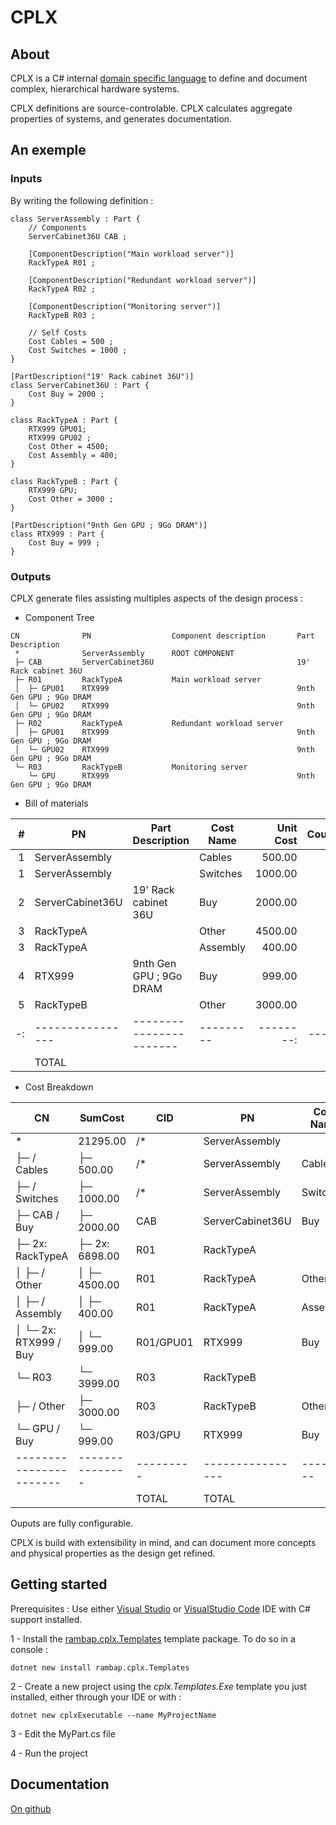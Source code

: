 # CPLX
## About
CPLX is a C# internal [domain specific language](https://en.wikipedia.org/wiki/Domain-specific_language) to define and document complex, hierarchical hardware systems.

CPLX definitions are source-controlable. CPLX calculates aggregate properties of systems, and generates documentation.

## An exemple
### Inputs
By writing the following definition :
``` Csharp
class ServerAssembly : Part {
    // Components
    ServerCabinet36U CAB ;

    [ComponentDescription("Main workload server")]
    RackTypeA R01 ;

    [ComponentDescription("Redundant workload server")]
    RackTypeA R02 ;

    [ComponentDescription("Monitoring server")]
    RackTypeB R03 ;

    // Self Costs
    Cost Cables = 500 ;
    Cost Switches = 1000 ;
}

[PartDescription("19' Rack cabinet 36U")]
class ServerCabinet36U : Part {
    Cost Buy = 2000 ;
}

class RackTypeA : Part {
    RTX999 GPU01;
    RTX999 GPU02 ;
    Cost Other = 4500;
    Cost Assembly = 400;
}

class RackTypeB : Part {
    RTX999 GPU;
    Cost Other = 3000 ;
}

[PartDescription("9nth Gen GPU ; 9Go DRAM")]
class RTX999 : Part {
    Cost Buy = 999 ;
}
```


### Outputs
CPLX generate files assisting multiples aspects of the design process :

- Component Tree

```
CN          	PN              	Component description    	Part Description       
 *          	ServerAssembly  	ROOT COMPONENT           	                       
 ├─ CAB     	ServerCabinet36U	                         	19' Rack cabinet 36U   
 ├─ R01     	RackTypeA       	Main workload server     	                       
 │  ├─ GPU01	RTX999          	                         	9nth Gen GPU ; 9Go DRAM
 │  └─ GPU02	RTX999          	                         	9nth Gen GPU ; 9Go DRAM
 ├─ R02     	RackTypeA       	Redundant workload server	                       
 │  ├─ GPU01	RTX999          	                         	9nth Gen GPU ; 9Go DRAM
 │  └─ GPU02	RTX999          	                         	9nth Gen GPU ; 9Go DRAM
 └─ R03     	RackTypeB       	Monitoring server        	                       
    └─ GPU  	RTX999          	                         	9nth Gen GPU ; 9Go DRAM
```

- Bill of materials

| #|PN              |Part Description       |Cost Name|Unit Cost|Count|Total Cost|
|-:|----------------|-----------------------|---------|--------:|----:|---------:|
| 1|ServerAssembly  |                       |Cables   |   500.00|    1|    500.00|
| 1|ServerAssembly  |                       |Switches |  1000.00|    1|   1000.00|
| 2|ServerCabinet36U|19' Rack cabinet 36U   |Buy      |  2000.00|    1|   2000.00|
| 3|RackTypeA       |                       |Other    |  4500.00|    2|   9000.00|
| 3|RackTypeA       |                       |Assembly |   400.00|    2|    800.00|
| 4|RTX999          |9nth Gen GPU ; 9Go DRAM|Buy      |   999.00|    5|   4995.00|
| 5|RackTypeB       |                       |Other    |  3000.00|    1|   3000.00|
|-:|----------------|-----------------------|---------|--------:|----:|---------:|
|  |TOTAL           |                       |         |         |     |  21295.00|

- Cost Breakdown

|CN                     |SumCost        |CID      |PN              |Cost Name|Unit Cost|Count|Total Cost|
|-----------------------|---------------|---------|----------------|---------|--------:|----:|---------:|
| *                     | 21295.00      |/*       |ServerAssembly  |         |         |     |          |
| ├─ / Cables           | ├─ 500.00     |/*       |ServerAssembly  |Cables   |   500.00|    1|    500.00|
| ├─ / Switches         | ├─ 1000.00    |/*       |ServerAssembly  |Switches |  1000.00|    1|   1000.00|
| ├─ CAB / Buy          | ├─ 2000.00    |CAB      |ServerCabinet36U|Buy      |  2000.00|    1|   2000.00|
| ├─ 2x: RackTypeA      | ├─ 2x: 6898.00|R01      |RackTypeA       |         |         |     |          |
| │  ├─ / Other         | │  ├─ 4500.00 |R01      |RackTypeA       |Other    |  4500.00|    2|   9000.00|
| │  ├─ / Assembly      | │  ├─ 400.00  |R01      |RackTypeA       |Assembly |   400.00|    2|    800.00|
| │  └─ 2x: RTX999 / Buy| │  └─ 999.00  |R01/GPU01|RTX999          |Buy      |   999.00|    4|   3996.00|
| └─ R03                | └─ 3999.00    |R03      |RackTypeB       |         |         |     |          |
|    ├─ / Other         |    ├─ 3000.00 |R03      |RackTypeB       |Other    |  3000.00|    1|   3000.00|
|    └─ GPU / Buy       |    └─ 999.00  |R03/GPU  |RTX999          |Buy      |   999.00|    1|    999.00|
|-----------------------|---------------|---------|----------------|---------|--------:|----:|---------:|
|                       |               |TOTAL    |TOTAL           |         |         |     |  21295.00|

Ouputs are fully configurable. 

CPLX is build with extensibility in mind, and can document more concepts and physical properties as the design get refined.

## Getting started
Prerequisites : Use either [Visual Studio](https://visualstudio.microsoft.com/) or [VisualStudio Code](https://code.visualstudio.com/) IDE with C# support installed. 

1 - Install the [rambap.cplx.Templates](https://www.nuget.org/packages/rambap.cplx.Templates/) template package. To do so in a console :
```
dotnet new install rambap.cplx.Templates
```
2 - Create a new project using the <i>cplx.Templates.Exe</i> template you just installed, either through your IDE or with :
```
dotnet new cplxExecutable --name MyProjectName
```
3 - Edit the MyPart.cs file

4 - Run the project

## Documentation

[On github](https://github.com/morosphinx/rambap.cplx/tree/main/doc)
